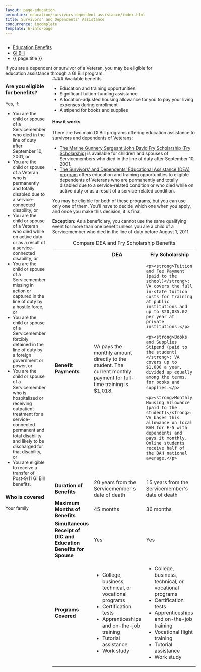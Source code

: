 ```yaml
---
layout: page-education
permalink: education/survivors-dependent-assistance/index.html
title: Survivors' and Dependents' Assistance
concurrence: incomplete
Template: 6-info-page
---
```


<div class="splash" markdown="0">
<div class="row" markdown="0">
<div class="small-12 columns" markdown="0">

<ul class="breadcrumbs" role="menubar" aria-label="Primary">
<li class="parent"><a href="/education/">Education Benefits</a></li>
<li class="parent"><a href="/education/gi-bill/">GI Bill</a></li>
<li class="active">{{ page.title }}</li>
</ul>

</div>
</div>
</div>

<div class="main" role="main" markdown="0">

<div class="section one" markdown="0">
<div class="primary" markdown="0">
<div class="row" markdown="0">
<div class="small-12 columns" markdown="1">
If you are a dependent or survivor of a Veteran, you may be eligible for education assistance through a GI Bill program.
</div>
<div class="small-12 columns" markdown="1">
<div class="call-out">

### Are you eligible for benefits?

Yes, if:

- You are the child or spouse of a Servicemember who died in the line of duty after September 10, 2001, or
-	You are the child or spouse of a Veteran who is permanently and totally disabled due to a service-connected disability, or
-	You are the child or spouse of a Veteran who died while on active duty or as a result of a service-connected disability, or
-	You are the child or spouse of a Servicemember missing in action or captured in the line of duty by a hostile force, or
-	You are the child or spouse of a Servicemember forcibly detained in the line of duty by a foreign government or power, or
-	You are the child or spouse of a Servicemember who is hospitalized or receiving outpatient treatment for a service-connected permanent and total disability and likely to be discharged for that disability, or
-	You are eligible to receive a transfer of Post-9/11 GI Bill benefits.


### Who is covered

Your family
</div>
<div markdown="1">
#### Available benefits

- Education and training opportunities
- Significant tuition-funding assistance
- A location-adjusted housing allowance for you to pay your living expenses during enrollment
- A stipend for books and supplies

#### How it works

There are two main GI Bill programs offering education assistance to survivors and dependents of Veterans:

- [The Marine Gunnery Sergeant John David Fry Scholarship (Fry Scholarship)](/education/survivors-dependent-assistance/fry-scholarship/) is available for children and spouses of Servicemembers who died in the line of duty after September 10, 2001.
- [The Survivors' and Dependents' Educational Assistance (DEA) program](/education/survivors-dependent-assistance/dependents-education/) offers education and training opportunities to eligible dependents of Veterans who are permanently and totally disabled due to a service-related condition or who died while on active duty or as a result of a service-related condition.

You may be eligible for both of these programs, but you can use only one of them. You’ll have to decide which one when you apply, and once you make this decision, it is final.

**Exception:** As a beneficiary, you cannot use the same qualifying event for more than one benefit unless you are a child of a Servicemember who died in the line of duty before August 1, 2011.


<table>
<caption>Compare DEA and Fry Scholarship Benefits</caption>
<tr>
  <th colspan="1"></th>
  <th colspan="1" scope="col">DEA</th>
  <th colspan="1" scope="col">Fry Scholarship</th>
</tr>

<tr>
  <td scope="row"><strong>Benefit Payments</strong></td>
  <td>VA pays the monthly amount directly to the student. The current monthly payment for full-time training is $1,018.</td>
  <td>

    <p><strong>Tuition and Fee Payment (paid to the school)</strong>: VA covers the full in-state tuition costs for training at public institutions and up to $20,035.02 per year at private institutions.</p>

    <p><strong>Books and Supplies Stipend (paid to the student)</strong>: VA covers up to $1,000 a year, divided up equally among the terms, for books and supplies.</p>

    <p><strong>Monthly Housing Allowance (paid to the student)</strong>: VA bases this allowance on local BAH for E-5 with dependents and pays it monthly. Online students receive half of the BAH national average.</p>

  </td>
</tr>

<tr>
  <td scope="row"><strong>Duration of Benefits</strong></td>
  <td>20 years from the Servicemember's date of death
</td>
  <td>15 years from the Servicemember's date of death
</td>
</tr>

<tr>
  <td><strong>Maximum Months of Benefits</strong></td>
  <td>45 months</td>
  <td>36 months</td>
</tr>

<tr>
  <td scope="row"><strong>Simultaneous Receipt of DIC and Education Benefits for Spouse</strong></td>
  <td>Yes</td>
  <td>Yes</td>
</tr>

<tr>
  <td scope="row"><strong>Programs Covered</strong></td>
  <td>
    <ul>
      <li>College, business, technical, or vocational programs</li>
      <li>Certification tests</li>
      <li>Apprenticeships and on-the-job training</li>
      <li>Tutorial assistance</li>
      <li>Work study
    </ul>
  </td>
  <td>
    <ul>
      <li>College, business, technical, or vocational programs</li>
      <li>Certification tests</li>
      <li>Apprenticeships and on-the-job training</li>
      <li>Vocational flight training</li>
      <li>Tutorial assistance</li>
      <li>Work study</li>
    </ul>
  </td>
</tr>

</table>

</div>
</div>
</div>
</div>





</div>
